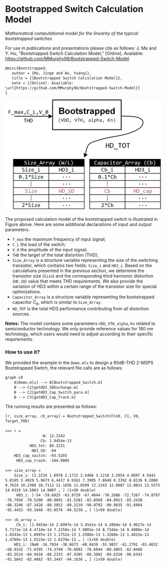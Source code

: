 # Bootstrapped Switch Calculation Model

*Mathematical computational model for the linearity of the typical bootstrapped switches*

For use in publications and presentations please cite as follows:
J. Ma and Y. Hu, "Bootstrapped Switch Calculation Model," [Online]. Available: https://github.com/MMurphy98/Bootstrapped-Switch-Model.

```
@misc{Bootstrapped,
   author = {Ma, Jinge and Hu, Yuanqi},
   title = {{Bootstrapped Switch Calculation Model}},
   note = {[Online]. Available: \url{https://github.com/MMurphy98/Bootstrapped-Switch-Model}}
}
```

<p align="center">
  <img src="./image/p1.png" alt="Description" width="600">
</p>

The proposed calculation model of the bootstrapped switch is illustrated in Figure above. Here are some additional declarations of input and output parameters.

- `f_max` the maximum frequency of input signal;
- `C_L` the load of the switch;
- `V_0` the amplitude of the input signal;
- `THD` the target of the total distortion (THD);
- `Size_Array` is a structure variable representing the size of the switching transistor, which contains two fields: `Size_i` and `HD3_i`. Based on the calculations presented in the previous section, we determine the transistor size (`Size`) and the corresponding third harmonic distortion (`HD_SD`) value that meets THD requirements. We also provide the variation of HD3 within a certain range of the transistor size for special optimizations.
- `Capacitor_Array` is a structure variable representing the bootstrapped capacitor $C_b$, which is similar to `Size_Array`.
- `HD_TOT` is the total HD3 performance contributing from all distortion sources.

**Notes:** The model contains some parameters `VDD`, `VTH`, `alpha`, `Kn` related to semiconductor technology. We only provide reference values for 180 nm technology, which users would need to adjust according to their specific requirements.


### How to use it?

We provided the example in the `Demo.mlx` to design a 90dB-THD 2-MSPS Bootstrapped Switch, the relevant file calls are as follows:

```mermaid
graph LR
    A[Demo.mlx] --> B[Bootstrapped_Switch.m]
    B --> C1[getHD3_SDExchange.m]
    B --> C2[getHD3_Cap_Switch_para.m]
    B --> C3[getHD3_Cap_Track.m]
```

The running results are presented as follows:
```
[r, size_array, cb_array] = Bootstrapped_Switch(Fin0, C1, V0, Target_THD)

>>> r = 
                 W: 12.2342
                Cb: 1.9454e-13
           HD3_tot: 89.1231
            HD3_SD: -94
    HD3_cap_switch: -93.5203
     HD3_cap_track: -104.9005

>>> size_array = 
    Size_i: [1.2234 1.6978 2.1722 2.6466 3.1210 3.5954 4.0697 4.5441 5.0185 5.4929 5.9673 6.4417 6.9161 7.3905 7.8648 8.3392 8.8136 9.2880 9.7624 10.2368 10.7112 11.1856 11.6599 12.1343 12.6087 13.0831 13.5575 14.0319 14.5063 14.9807 … ] (1×50 double)
     HD3_i: [-54 -59.6925 -63.9729 -67.4044 -70.2686 -72.7267 -74.8797 -76.7950 -78.5200 -80.0891 -81.5281 -82.8569 -84.0913 -85.2438 -86.3246 -87.3420 -88.3031 -89.2139 -90.0792 -90.9035 -91.6904 -92.4433 -93.1648 -93.8576 -94.5238 … ] (1×50 double)

>>> cb_array = 
     Cb_i: [1.9454e-14 2.6997e-14 3.4541e-14 4.2084e-14 4.9627e-14 5.7171e-14 6.4714e-14 7.2258e-14 7.9801e-14 8.7344e-14 9.4888e-14 1.0243e-13 1.0997e-13 1.1752e-13 1.2506e-13 1.3260e-13 1.4015e-13 1.4769e-13 1.5523e-13 1.6278e-13 … ] (1×50 double)
    HD3_i: [NaN -16.7934 -38.0673 -48.8438 -55.9837 -61.2791 -65.4652 -68.9142 -71.8395 -74.3749 -76.6092 -78.6044 -80.4055 -82.0460 -83.5514 -84.9418 -86.2333 -87.4385 -88.5682 -89.6310 -90.6343 -91.5843 -92.4862 -93.3447 -94.1636 … ] (1×50 double)

```
